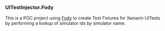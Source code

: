 ### UITestInjector.Fody

This is a POC project using [Fody](https://github.com/Fody/Fody) to create Test Fixtures for Xamarin UITests by performing a lookup of simulator ids by simulator name.
